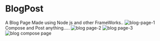 # BlogPost
A Blog Page Made using Node js and other FrameWorks..
![blog-page-1](https://user-images.githubusercontent.com/92597547/222517326-a4525e66-374c-46d0-b766-5d51bfe7c540.png)
Compose and Post anything.....
![blog page-2](https://user-images.githubusercontent.com/92597547/222517463-6d2f7014-d9d2-4f3a-8e2a-709088c5fc67.png)
![blog page-3](https://user-images.githubusercontent.com/92597547/222517471-fd98631a-db4b-4c03-998e-83d823bd1c4c.png)
![blog compose page](https://user-images.githubusercontent.com/92597547/222517485-d7d7e084-f6f0-4f32-90f9-ad03f1f648a9.png)

